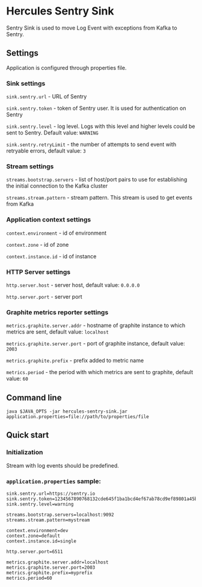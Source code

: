 # Hercules Sentry Sink
Sentry Sink is used to move Log Event with exceptions from Kafka to Sentry.

## Settings
Application is configured through properties file.

### Sink settings
`sink.sentry.url` - URL of Sentry

`sink.sentry.token` - token of Sentry user. It is used for authentication on Sentry

`sink.sentry.level` - log level. Logs with this level and higher levels could be sent to Sentry. Default value: `WARNING`

`sink.sentry.retryLimit` - the number of attempts to send event with retryable errors, default value: `3`

### Stream settings
`streams.bootstrap.servers` - list of host/port pairs to use for establishing the initial connection to the Kafka cluster

`streams.stream.pattern` - stream pattern. This stream is used to get events from Kafka

### Application context settings
`context.environment` - id of environment

`context.zone` - id of zone

`context.instance.id` - id of instance

### HTTP Server settings
`http.server.host` - server host, default value: `0.0.0.0`

`http.server.port` - server port

### Graphite metrics reporter settings
`metrics.graphite.server.addr` - hostname of graphite instance to which metrics are sent, default value: `localhost`

`metrics.graphite.server.port` - port of graphite instance, default value: `2003`

`metrics.graphite.prefix` - prefix added to metric name

`metrics.period` - the period with which metrics are sent to graphite, default value: `60`

## Command line
`java $JAVA_OPTS -jar hercules-sentry-sink.jar application.properties=file://path/to/properties/file`

## Quick start
### Initialization

Stream with log events should be predefined.

### `application.properties` sample:
```properties
sink.sentry.url=https://sentry.io
sink.sentry.token=1234567890768132cde645f1ba1bcd4ef67ab78cd9ef89801a45be5747c68f87
sink.sentry.level=warning

streams.bootstrap.servers=localhost:9092
streams.stream.pattern=mystream

context.environment=dev
context.zone=default
context.instance.id=single

http.server.port=6511

metrics.graphite.server.addr=localhost
metrics.graphite.server.port=2003
metrics.graphite.prefix=myprefix
metrics.period=60
```
